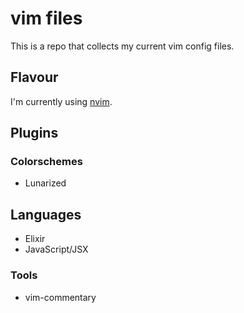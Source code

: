 # vim files

This is a repo that collects my current vim config files.

## Flavour

I'm currently using [nvim](https://github.com/neovim/neovim).

## Plugins

### Colorschemes

* Lunarized

## Languages

* Elixir
* JavaScript/JSX

### Tools

* vim-commentary

